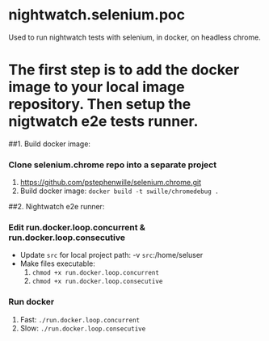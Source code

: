# nightwatch.selenium.poc
Used to run nightwatch tests with selenium, in docker, on headless chrome.

# The first step is to add the docker image to your local image repository. Then setup the nigtwatch e2e tests runner.

##1. Build docker image:
### Clone selenium.chrome repo into a separate project 
1. https://github.com/pstephenwille/selenium.chrome.git
1. Build docker image: `docker build -t swille/chromedebug .`

##2. Nightwatch e2e runner:
### Edit run.docker.loop.concurrent & run.docker.loop.consecutive
* Update `src` for local project path: -v `src`:/home/seluser
* Make files executable:
    1. `chmod +x run.docker.loop.concurrent`
    1. `chmod +x run.docker.loop.consecutive`
    


### Run docker
1. Fast: `./run.docker.loop.concurrent`
2. Slow: `./run.docker.loop.consecutive`
